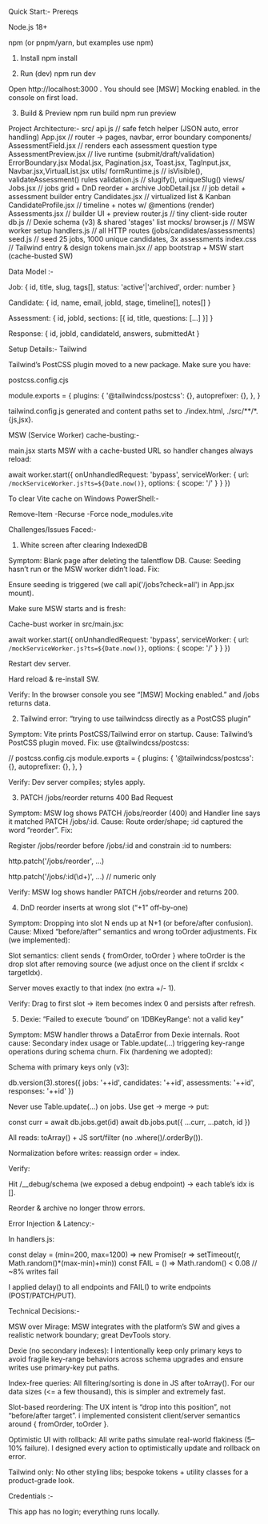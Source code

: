 Quick Start:-
Prereqs

Node.js 18+

npm (or pnpm/yarn, but examples use npm)

1) Install
npm install

2) Run (dev)
npm run dev


Open http://localhost:3000
.
You should see [MSW] Mocking enabled. in the console on first load.

3) Build & Preview
npm run build
npm run preview

 Project Architecture:-
src/
  api.js                         // safe fetch helper (JSON auto, error handling)
  App.jsx                        // router -> pages, navbar, error boundary
  components/
    AssessmentField.jsx          // renders each assessment question type
    AssessmentPreview.jsx        // live runtime (submit/draft/validation)
    ErrorBoundary.jsx
    Modal.jsx, Pagination.jsx, Toast.jsx, TagInput.jsx, Navbar.jsx,VirtualList.jsx
  utils/
    formRuntime.js               // isVisible(), validateAssessment() rules
    validation.js                // slugify(), uniqueSlug()
  views/
    Jobs.jsx                     // jobs grid + DnD reorder + archive
    JobDetail.jsx                // job detail + assessment builder entry
    Candidates.jsx               // virtualized list & Kanban
    CandidateProfile.jsx         // timeline + notes w/ @mentions (render)
    Assessments.jsx              // builder UI + preview
  router.js                      // tiny client-side router
  db.js                          // Dexie schema (v3) & shared 'stages' list
  mocks/
    browser.js                   // MSW worker setup
    handlers.js                  // all HTTP routes (jobs/candidates/assessments)
    seed.js                      // seed 25 jobs, 1000 unique candidates, 3x assessments
  index.css                      // Tailwind entry & design tokens
  main.jsx                       // app bootstrap + MSW start (cache-busted SW)

Data Model :-

Job: { id, title, slug, tags[], status: 'active'|'archived', order: number }

Candidate: { id, name, email, jobId, stage, timeline[], notes[] }

Assessment: { id, jobId, sections: [{ id, title, questions: [...] }] }

Response: { id, jobId, candidateId, answers, submittedAt }

Setup Details:-
Tailwind

Tailwind’s PostCSS plugin moved to a new package. Make sure you have:

postcss.config.cjs

module.exports = {
  plugins: {
    '@tailwindcss/postcss': {}, 
    autoprefixer: {},
  },
}


tailwind.config.js generated and content paths set to ./index.html, ./src/**/*.{js,jsx}.


MSW (Service Worker) cache-busting:-

main.jsx starts MSW with a cache-busted URL so handler changes always reload:

await worker.start({
  onUnhandledRequest: 'bypass',
  serviceWorker: {
    url: `/mockServiceWorker.js?ts=${Date.now()}`,
    options: { scope: '/' }
  }
})


To clear Vite cache on Windows PowerShell:-

Remove-Item -Recurse -Force node_modules\.vite

Challenges/Issues Faced:-

1) White screen after clearing IndexedDB

Symptom: Blank page after deleting the talentflow DB.
Cause: Seeding hasn’t run or the MSW worker didn’t load.
Fix:

Ensure seeding is triggered (we call api('/jobs?check=all') in App.jsx mount).

Make sure MSW starts and is fresh:

Cache-bust worker in src/main.jsx:

await worker.start({
  onUnhandledRequest: 'bypass',
  serviceWorker: { url: `/mockServiceWorker.js?ts=${Date.now()}`, options: { scope: '/' } }
})


Restart dev server.

Hard reload & re-install SW.

Verify: In the browser console you see “[MSW] Mocking enabled.” and /jobs returns data.

2) Tailwind error: “trying to use tailwindcss directly as a PostCSS plugin”

Symptom: Vite prints PostCSS/Tailwind error on startup.
Cause: Tailwind’s PostCSS plugin moved.
Fix: use @tailwindcss/postcss:

// postcss.config.cjs
module.exports = {
  plugins: {
    '@tailwindcss/postcss': {},
    autoprefixer: {},
  },
}


Verify: Dev server compiles; styles apply.

3) PATCH /jobs/reorder returns 400 Bad Request

Symptom: MSW log shows PATCH /jobs/reorder (400) and Handler line says it matched PATCH /jobs/:id.
Cause: Route order/shape; :id captured the word “reorder”.
Fix:

Register /jobs/reorder before /jobs/:id and constrain :id to numbers:

http.patch('/jobs/reorder', ...)

http.patch('/jobs/:id(\\d+)', ...) // numeric only


Verify: MSW log shows handler PATCH /jobs/reorder and returns 200.

4) DnD reorder inserts at wrong slot (“+1” off-by-one)

Symptom: Dropping into slot N ends up at N+1 (or before/after confusion).
Cause: Mixed “before/after” semantics and wrong toOrder adjustments.
Fix (we implemented):

Slot semantics: client sends { fromOrder, toOrder } where toOrder is the drop slot after removing source (we adjust once on the client if srcIdx < targetIdx).

Server moves exactly to that index (no extra +/- 1).

Verify: Drag to first slot → item becomes index 0 and persists after refresh.

5) Dexie: “Failed to execute ‘bound’ on ‘IDBKeyRange’: not a valid key”

Symptom: MSW handler throws a DataError from Dexie internals.
Root cause: Secondary index usage or Table.update(...) triggering key-range operations during schema churn.
Fix (hardening we adopted):

Schema with primary keys only (v3):

db.version(3).stores({
  jobs: '++id', candidates: '++id', assessments: '++id', responses: '++id'
})


Never use Table.update(...) on jobs. Use get → merge → put:

const curr = await db.jobs.get(id)
await db.jobs.put({ ...curr, ...patch, id })


All reads: toArray() + JS sort/filter (no .where()/.orderBy()).

Normalization before writes: reassign order = index.

Verify:

Hit /__debug/schema (we exposed a debug endpoint) → each table’s idx is [].

Reorder & archive no longer throw errors.

Error Injection & Latency:-

In handlers.js:

const delay = (min=200, max=1200) => new Promise(r => setTimeout(r, Math.random()*(max-min)+min))
const FAIL = () => Math.random() < 0.08 // ~8% writes fail


I applied  delay() to all endpoints and FAIL() to write endpoints (POST/PATCH/PUT).

Technical Decisions:-

MSW over Mirage: MSW integrates with the platform’s SW and gives a realistic network boundary; great DevTools story.

Dexie (no secondary indexes): I intentionally keep only primary keys to avoid fragile key-range behaviors across schema upgrades and ensure writes use primary-key put paths.

Index-free queries: All filtering/sorting is done in JS after toArray(). For our data sizes (<= a few thousand), this is simpler and extremely fast.

Slot-based reordering: The UX intent is “drop into this position”, not “before/after target”. i implemented consistent client/server semantics around { fromOrder, toOrder }.

Optimistic UI with rollback: All write paths simulate real-world flakiness (5–10% failure). I designed every action to optimistically update and rollback on error.

Tailwind only: No other styling libs; bespoke tokens + utility classes for a product-grade look.

Credentials :-

This app has no login; everything runs locally.